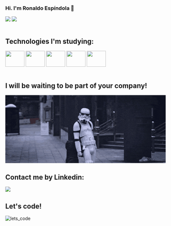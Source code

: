 
### Hi. I'm Ronaldo Espíndola 👋

<div>
  <img heigth="200em" min-width="20%"src="https://github-readme-stats.vercel.app/api?username=ronaldo-rios&show_icons=true&theme=dracula"/>
  <img height="280em" min-width="70%" src="https://github-readme-stats.vercel.app/api/top-langs/?username=ronaldo-rios&langs_count=8&theme=dracula"/>
</div>

<div style="display: inline_block"><br> 
<h2>Technologies I'm studying:</h2>
  <img align="center" height="50" width="60" src="https://cdn.jsdelivr.net/gh/devicons/devicon/icons/react/react-original-wordmark.svg" />
  <img align="center" height="50" width="60" src="https://cdn.jsdelivr.net/gh/devicons/devicon/icons/vuejs/vuejs-original-wordmark.svg" />
  <img align="center" height="50" width="60" src="https://cdn.jsdelivr.net/gh/devicons/devicon/icons/nodejs/nodejs-original-wordmark.svg" />
  <img align="center" height="50" width="60" src="https://cdn.jsdelivr.net/gh/devicons/devicon/icons/typescript/typescript-original.svg" />
  <img align="center" height="50" width="60" src="https://cdn.jsdelivr.net/gh/devicons/devicon/icons/laravel/laravel-plain-wordmark.svg" />
          
</div><br>

## I will be waiting to be part of your company!

![stormtrooper](https://github.com/ronaldo-rios/ronaldo-rios/blob/main/waiting-stormtrooper.gif)

## Contact me by Linkedin: 
<a href="https://www.linkedin.com/in/ronaldo-rios/"><img width="60px" heigth="60px" src="https://cdn.jsdelivr.net/gh/devicons/devicon/icons/linkedin/linkedin-original.svg" /></a><br>

## Let's code!

![lets_code](https://github.com/ronaldo-rios/ronaldo-rios/blob/main/dev-jim-carrey.gif)

